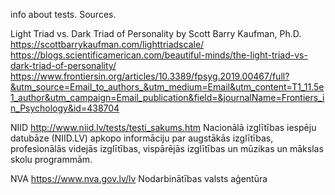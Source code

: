 info about tests. Sources.

Light Triad vs. Dark Triad of Personality by Scott Barry Kaufman, Ph.D.
https://scottbarrykaufman.com/lighttriadscale/
https://blogs.scientificamerican.com/beautiful-minds/the-light-triad-vs-dark-triad-of-personality/
https://www.frontiersin.org/articles/10.3389/fpsyg.2019.00467/full?&utm_source=Email_to_authors_&utm_medium=Email&utm_content=T1_11.5e1_author&utm_campaign=Email_publication&field=&journalName=Frontiers_in_Psychology&id=438704


NIID
http://www.niid.lv/tests/testi_sakums.htm
Nacionālā izglītības iespēju datubāze (NIID.LV) apkopo informāciju par augstākās izglītības, profesionālās videjās izglītības, vispārējās izglītības un mūzikas un mākslas skolu programmām. 


NVA
https://www.nva.gov.lv/lv
Nodarbinātības valsts aģentūra
